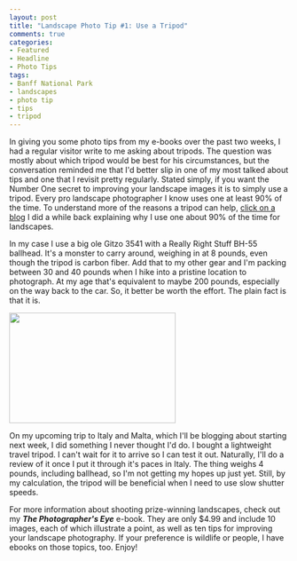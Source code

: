 ```yaml
---
layout: post
title: "Landscape Photo Tip #1: Use a Tripod"
comments: true
categories:
- Featured
- Headline
- Photo Tips
tags:
- Banff National Park
- landscapes
- photo tip
- tips
- tripod
---
```

In giving you some photo tips from my e-books over the past two weeks, I had a regular visitor write to me asking about tripods. The question was mostly about which tripod would be best for his circumstances, but the conversation reminded me that I'd better slip in one of my most talked about tips and one that I revisit pretty regularly. Stated simply, if you want the Number One secret to improving your landscape images it is to simply use a tripod. Every pro landscape photographer I know uses one at least 90% of the time. To understand more of the reasons a tripod can help, <a href="http://blog.lesterpickerphoto.com/2010/12/15/tripod-or-lens/">click on a blog</a> I did a while back explaining why I use one about 90% of the time for landscapes.

In my case I use a big ole Gitzo 3541 with a Really Right Stuff BH-55 ballhead. It's a monster to carry around, weighing in at 8 pounds, even though the tripod is carbon fiber. Add that to my other gear and I'm packing between 30 and 40 pounds when I hike into a pristine location to photograph. At my age that's equivalent to maybe 200 pounds, especially on the way back to the car. So, it better be worth the effort. The plain fact is that it is.

<a href="http://blog.lesterpickerphoto.com/wp-content/uploads/2013/04/LAP3024.jpg"><img class="size-medium wp-image-2726" title="_LAP3024" src="http://blog.lesterpickerphoto.com/wp-content/uploads/2013/04/LAP3024-300x199.jpg" alt="" width="300" height="199" /></a>

On my upcoming trip to Italy and Malta, which I'll be blogging about starting next week, I did something I never thought I'd do. I bought a lightweight travel tripod. I can't wait for it to arrive so I can test it out. Naturally, I'll do a review of it once I put it through it's paces in Italy. The thing weighs 4 pounds, including ballhead, so I'm not getting my hopes up just yet. Still, by my calculation, the tripod will be beneficial when I need to use slow shutter speeds.

For more information about shooting prize-winning landscapes, check out my <em><strong>The Photographer's Eye</strong></em> e-book. They are only $4.99 and include 10 images, each of which illustrate a point, as well as ten tips for improving your landscape photography. If your preference is wildlife or people, I have ebooks on those topics, too. Enjoy!

&nbsp;

&nbsp;